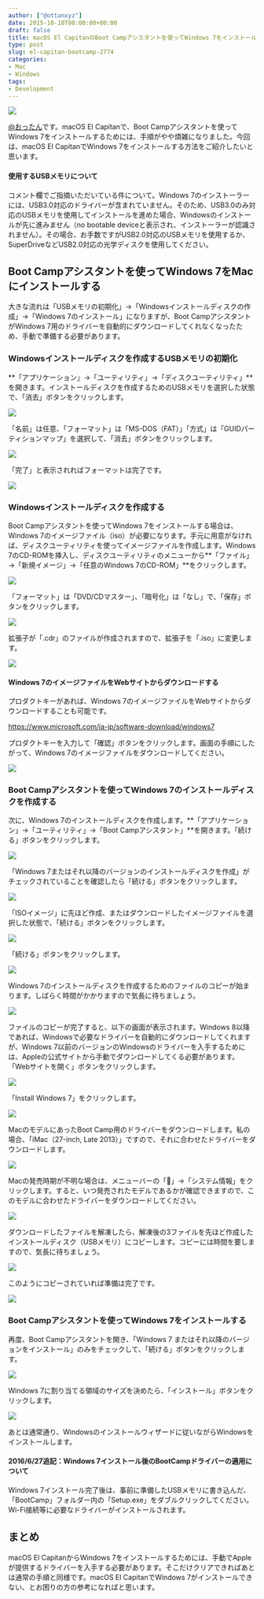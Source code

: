 ```yaml
---
author: ["@ottanxyz"]
date: 2015-10-10T00:00:00+00:00
draft: false
title: macOS El CapitanのBoot Campアシスタントを使ってWindows 7をインストールする方法
type: post
slug: el-capitan-bootcamp-2774
categories:
- Mac
- Windows
tags:
- Development
---
```


![](151009-56184910257ed.jpg)






[@おったん](https://twitter.com/ottanxyz)です。macOS El Capitanで、Boot Campアシスタントを使ってWindows 7をインストールするためには、手順がやや煩雑になりました。今回は、macOS El CapitanでWindows 7をインストールする方法をご紹介したいと思います。








#### 使用するUSBメモリについて




コメント欄でご指摘いただいている件について。Windows 7のインストーラーには、USB3.0対応のドライバーが含まれていません。そのため、USB3.0のみ対応のUSBメモリを使用してインストールを進めた場合、Windowsのインストールが先に進みません（no bootable deviceと表示され、インストーラーが認識されません）。その場合、お手数ですがUSB2.0対応のUSBメモリを使用するか、SuperDriveなどUSB2.0対応の光学ディスクを使用してください。








## Boot Campアシスタントを使ってWindows 7をMacにインストールする





大きな流れは「USBメモリの初期化」→「Windowsインストールディスクの作成」→「Windows 7のインストール」になりますが、Boot CampアシスタントがWindows 7用のドライバーを自動的にダウンロードしてくれなくなったため、手動で準備する必要があります。





### Windowsインストールディスクを作成するUSBメモリの初期化





**「アプリケーション」→「ユーティリティ」→「ディスクユーティリティ」**を開きます。インストールディスクを作成するためのUSBメモリを選択した状態で、「消去」ボタンをクリックします。





![](151009-561849114e449.png)






「名前」は任意、「フォーマット」は「MS-DOS（FAT）」「方式」は「GUIDパーティションマップ」を選択して、「消去」ボタンをクリックします。





![](151009-56184913453e5.png)






「完了」と表示されればフォーマットは完了です。





![](151009-561849158768f.png)






### Windowsインストールディスクを作成する





Boot Campアシスタントを使ってWindows 7をインストールする場合は、Windows 7のイメージファイル（iso）が必要になります。手元に用意がなければ、ディスクユーティリティを使ってイメージファイルを作成します。Windows 7のCD-ROMを挿入し、ディスクユーティリティのメニューから**「ファイル」→「新規イメージ」→「任意のWindows 7のCD-ROM」**をクリックします。





![](151009-561849183fe29.png)






「フォーマット」は「DVD/CDマスター」、「暗号化」は「なし」で、「保存」ボタンをクリックします。





![](151009-5618491ac89c9.png)






拡張子が「.cdr」のファイルが作成されますので、拡張子を「.iso」に変更します。





![](151009-5618491cb4d7f.png)






#### Windows 7のイメージファイルをWebサイトからダウンロードする





プロダクトキーがあれば、Windows 7のイメージファイルをWebサイトからダウンロードすることも可能です。



https://www.microsoft.com/ja-jp/software-download/windows7


プロダクトキーを入力して「確認」ボタンをクリックします。画面の手順にしたがって、Windows 7のイメージファイルをダウンロードしてください。





![](151009-561849c60d280.png)






### Boot Campアシスタントを使ってWindows 7のインストールディスクを作成する





次に、Windows 7のインストールディスクを作成します。**「アプリケーション」→「ユーティリティ」→「Boot Campアシスタント」**を開きます。「続ける」ボタンをクリックします。





![](151009-5618491e89e1b.png)






「Windows 7またはそれ以降のバージョンのインストールディスクを作成」がチェックされていることを確認したら「続ける」ボタンをクリックします。






![](151009-56184921156ea.png)






「ISOイメージ」に先ほど作成、またはダウンロードしたイメージファイルを選択した状態で、「続ける」ボタンをクリックします。





![](151009-561849238c182.png)






「続ける」ボタンをクリックします。





![](151009-56184925df990.png)






Windows 7のインストールディスクを作成するためのファイルのコピーが始まります。しばらく時間がかかりますので気長に待ちましょう。





![](151009-56184927db359.png)






ファイルのコピーが完了すると、以下の画面が表示されます。Windows 8以降であれば、Windowsで必要なドライバーを自動的にダウンロードしてくれますが、Windows 7以前のバージョンのWindowsのドライバーを入手するためには、Appleの公式サイトから手動でダウンロードしてくる必要があります。「Webサイトを開く」ボタンをクリックします。





![](151009-5618512a752b1.png)






「Install Windows 7」をクリックします。





![](151009-5618512cae0f5.png)






MacのモデルにあったBoot Camp用のドライバーをダウンロードします。私の場合、「iMac（27-inch, Late 2013）」ですので、それに合わせたドライバーをダウンロードします。





![](151009-5618512f06192.png)






Macの発売時期が不明な場合は、メニューバーの「」→「システム情報」をクリックします。すると、いつ発売されたモデルであるかが確認できますので、このモデルに合わせたドライバーをダウンロードしてください。





![](151009-561853405f245-1.png)






ダウンロードしたファイルを解凍したら、解凍後の3ファイルを先ほど作成したインストールディスク（USBメモリ）にコピーします。コピーには時間を要しますので、気長に待ちましょう。





![](151009-56185131bdb35-1.png)






このようにコピーされていれば準備は完了です。





![](151010-56185d22bcec8-1.png)






### Boot Campアシスタントを使ってWindows 7をインストールする





再度、Boot Campアシスタントを開き、「Windows 7 またはそれ以降のバージョンをインストール」のみをチェックして、「続ける」ボタンをクリックします。





![](151009-561853ff4ee31-1.png)






Windows 7に割り当てる領域のサイズを決めたら、「インストール」ボタンをクリックします。





![](151009-56185401dcbdc-1.png)






あとは通常通り、Windowsのインストールウィザードに従いながらWindowsをインストールします。








#### 2016/6/27追記：Windows 7インストール後のBootCampドライバーの適用について




Windows 7インストール完了後は、事前に準備したUSBメモリに書き込んだ、「BootCamp」フォルダー内の「Setup.exe」をダブルクリックしてください。Wi-Fi接続等に必要なドライバーがインストールされます。








## まとめ





macOS El CapitanからWindows 7をインストールするためには、手動でAppleが提供するドライバーを入手する必要があります。そこだけクリアできればあとは通常の手順と同様です。macOS El CapitanでWindows 7がインストールできない、とお困りの方の参考になればと思います。

